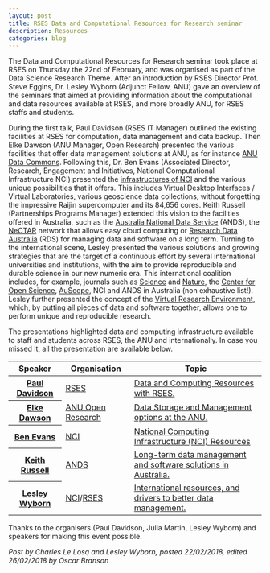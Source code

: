 ```yaml
---
layout: post
title: RSES Data and Computational Resources for Research seminar
description: Resources
categories: blog
---
```


The Data and Computational Resources for Research seminar took place at RSES on Thursday the 22nd of February, and was organised as part of the Data Science Research Theme. After an introduction by RSES Director Prof. Steve Eggins, Dr. Lesley Wyborn (Adjunct Fellow, ANU) gave an overview of the seminars that aimed at providing information about the computational and data resources available at RSES, and more broadly ANU, for RSES staffs and students.

During the first talk, Paul Davidson (RSES IT Manager) outlined the existing facilities at RSES for computation, data management and data backup. Then Elke Dawson (ANU Manager, Open Research) presented the various facilities that offer data management solutions at ANU, as for instance [ANU Data Commons](https://datacommons.anu.edu.au/DataCommons/). Following this, Dr. Ben Evans (Associated Director, Research, Engagement and Initiatives, National Computational Infrastructure NCI) presented the [infrastructures of NCI](http://nci.org.au/) and the various unique possibilities that it offers. This includes Virtual Desktop Interfaces / Virtual Laboratories, various geoscience data collections, without forgetting the impressive Raijin supercomputer and its 84,656 cores. Keith Russell (Partnerships Programs Manager) extended this vision to the facilities offered in Australia, such as the [Australia National Data Service](https://www.ands.org.au/) (ANDS), the [NeCTAR](https://nectar.org.au/research-cloud/) network that allows easy cloud computing or [Research Data Australia](https://researchdata.ands.org.au/) (RDS) for managing data and software on a long term. Turning to the international scene, Lesley presented the various solutions and growing strategies that are the target of a continuous effort by several international universities and institutions, with the aim to provide reproducible and durable science in our new numeric era. This international coalition includes, for example, journals such as [Science](https://www.sciencemag.org/) and [Nature](https://www.nature.com/), the [Center for Open Science](https://cos.io/), [AuScope](http://www.auscope.org.au/), NCI and ANDS in Australia (non exhaustive list!). Lesley further presented the concept of the [Virtual Research Environment](http://nci.org.au/2018/02/16/new-big-data-platform-revolutionise-geoscience/), which, by putting all pieces of data and software together, allows one to perform unique and reproducible research.

The presentations highlighted data and computing infrastructure available to staff and students across RSES, the ANU and internationally. In case you missed it, all the presentation are available below.

<table>
<thead>
    <th>Speaker</th>
    <th>Organisation</th>
    <th>Topic</th>
</thead>
<tbody>
    <tr>
        <th>
            <a href="http://rses.anu.edu.au/people/paul-davidson">Paul Davidson</a>
        </th>
        <td>
            <a href="http://rses.anu.edu.au">RSES</a>
        </td>
        <td>
            <a href="https://github.com/rses-datascience/GeneralResources/raw/master/Talks/Ressources/Davidson_sm.pdf">Data and Computing Resources with RSES.</a>
        </td>
    </tr>
    <tr>
        <th>
            <a href="https://openresearch.anu.edu.au/contact">Elke Dawson</a>
        </th>
        <td>
            <a href="https://openresearch.anu.edu.au/">ANU Open Research</a>
        </td>
        <td>
            <a href="https://github.com/rses-datascience/GeneralResources/raw/master/Talks/Ressources/Dawson_sm.pdf">Data Storage and Management options at the ANU.</a>
        </td>
    </tr>
    <tr>
        <th>
            <a href="http://nci.org.au/about-nci/contact/nci-staff-2/">Ben Evans</a>
        </th>
        <td>
            <a href="http://nci.org.au/">NCI</a>
        </td>
        <td>
            <a href="https://github.com/rses-datascience/GeneralResources/raw/master/Talks/Ressources/Evans_sm.pdf">National Computing Infrastructure (NCI) Resources</a>
        </td>
    </tr>
    <tr>
        <th>
            <a href="http://www.ands.org.au/about-us/contact-us">Keith Russell</a>
        </th>
        <td>
            <a href="http://www.ands.org.au">ANDS</a>
        </td>
        <td>
            <a href="https://github.com/rses-datascience/GeneralResources/raw/master/Talks/Ressources/russell_sm.pdf">Long-term data management and software solutions in Australia.</a>
        </td>
    </tr>
    <tr>
        <th>
            <a href="https://researchers.anu.edu.au/researchers/wyborn-lai">Lesley Wyborn</a>
        </th>
        <td>
            <a href="http://nci.org.au">NCI</a>/<a href="http://rses.anu.edu.au">RSES</a>
        </td>
        <td>
            <a href="https://github.com/rses-datascience/GeneralResources/raw/master/Talks/Ressources/wyborn_sm.pdf">International resources, and drivers to better data management.</a>
        </td>
    </tr>
</tbody>
</table>

Thanks to the organisers (Paul Davidson, Julia Martin, Lesley Wyborn) and speakers for making this event possible.

*Post by Charles Le Losq and Lesley Wyborn, posted 22/02/2018, edited 26/02/2018 by Oscar Branson*
